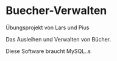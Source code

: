 # Buecher-Verwalten
Übungsprojekt von Lars und Pius

Das Ausleihen und Verwalten von Bücher.

Diese Software braucht MySQL..s